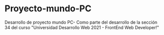 # Proyecto-mundo-PC
Desarrollo de proyecto mundo PC- Como parte del desarrollo de la sección 34 del curso "Universidad Desarrollo Web 2021 - FrontEnd Web Developer!"
